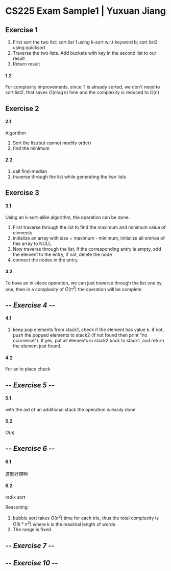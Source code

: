 # CS225 Exam Sample1 | Yuxuan Jiang
## Exercise 1
1. First sort the two list: sort list 1 using k-sort w.r.t keyword b; sort list2 using quicksort
2. Traverse the two lists. Add buckets with key in the second list to our result
3. Return result

#### 1.2
For complexity improvements, since T is already sorted, we don't need to sort list2, that saves $O(n\log{n})$ time and the complexity is reduced to $O(n)$

## Exercise 2
#### 2.1
Algorithm 
1. Sort the list(but cannot modify order)
2. find the minimum

#### 2.2
1. call find-median
2. traverse through the list while generating the two lists

## Exercise 3
#### 3.1
Using an k-sort-alike algorithm, the operation can be done.
1. First traverse through the list to find the maximum and minimum value of elements
2. initialize an array with size = maximum - minimum, initialize all entries of this array to NULL. 
3. Now traverse through the list, if the corresponding entry is empty, add the element to the entry, if not, delete the node
4. connect the nodes in the entry.
#### 3.2
To have an in-place operation, we can just traverse through the list one by one, then in a complexity of $O(n^2)$ the operation will be complete

## -- ***Exercise 4*** -- 
#### 4.1
1. keep pop elements from stack1, check if the element has value k. if not, push the popped elements to stack2 (if not found then print "no ocurrence"). If yes, put all elements in stack2 back to stack1, and return the element just found.


#### 4.2
For an in place check

## -- ***Exercise 5*** --
#### 5.1
with the aid of an additional stack the operation is easily done
#### 5.2
$O(n)$

## -- ***Exercise 6*** --
#### 6.1 
这题好捞啊
#### 6.2
radix sort

Reasoning:
1. bubble  sort takes $O(n^2)$ time for each trie, thus the total complexity is $O(k*n^2)$ where k is the maximal length of words
2. The range is fixed.


## -- ***Exercise 7*** --

## -- ***Exercise 10*** --